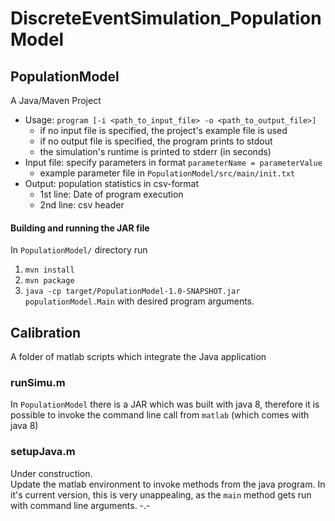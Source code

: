 # DiscreteEventSimulation_PopulationModel

## PopulationModel

A Java/Maven Project

* Usage: ```program [-i <path_to_input_file> -o <path_to_output_file>]```
    + if no input file is specified, the project's example file is used
    + if no output file is specified, the program prints to stdout
    + the simulation's runtime is printed to stderr (in seconds)
* Input file: specify parameters in format ```parameterName = parameterValue```
    + example parameter file in ```PopulationModel/src/main/init.txt```
* Output: population statistics in csv-format
   + 1st line: Date of program execution
   + 2nd line: csv header

#### Building and running the JAR file

In ```PopulationModel/``` directory run

1. ```mvn install```
1. ```mvn package```
1. ```java -cp target/PopulationModel-1.0-SNAPSHOT.jar populationModel.Main``` with desired program arguments.

## Calibration

A folder of matlab scripts which integrate the Java application

### runSimu.m

In ```PopulationModel``` there is a JAR which was built with java 8, therefore it is possible to invoke the command line call from ```matlab``` (which comes with java 8)

### setupJava.m

Under construction.  
Update the matlab environment to invoke methods from the java program. In it's current version, this is very unappealing, as the ```main``` method gets run with command line arguments. -.- 
